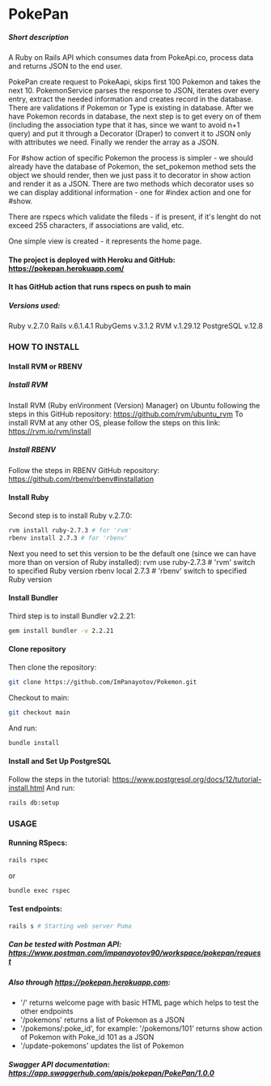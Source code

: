 # PokePan
##### Short description
A Ruby on Rails API which consumes data from PokeApi.co, process data and returns JSON to the end user.

PokePan create request to PokeAapi, skips first 100 Pokemon and takes the next 10.
PokemonService parses the response to JSON, iterates over every entry, extract the needed information and creates record in the database.
There are validations if Pokemon or Type is existing in database. 
After we have Pokemon records in database, the next step is to get every on of them (including the association type that it has, since we want to avoid n+1 query) and put it through a Decorator (Draper) to convert it to JSON only with attributes we need. Finally we render the array as a JSON.

For #show action of specific Pokemon the process is simpler - we should already have the database of Pokemon, the set_pokemon method sets the object we should render, then we just pass it to decorator in show action and render it as a JSON. There are two methods which decorator uses so we can display additional information - one for #index action and one for #show.

There are rspecs which validate the fileds - if is present, if it's lenght do not exceed 255 characters, if associations are valid, etc.

One simple view is created - it represents the home page.

#### The project is deployed with Heroku and GitHub: https://pokepan.herokuapp.com/
#### It has GitHub action that runs rspecs on push to main

##### Versions used:
Ruby v.2.7.0
Rails v.6.1.4.1
RubyGems v.3.1.2
RVM v.1.29.12
PostgreSQL v.12.8


### HOW TO INSTALL
#### Install RVM or RBENV
##### Install RVM
Install RVM (Ruby enVironment (Version) Manager) on Ubuntu following the steps in this GitHub repository: https://github.com/rvm/ubuntu_rvm 
To install RVM at any other OS, please follow the steps on this link: https://rvm.io/rvm/install
##### Install RBENV
Follow the steps in RBENV GitHub repository: https://github.com/rbenv/rbenv#installation

#### Install Ruby
Second step is to install Ruby v.2.7.0:
```sh
rvm install ruby-2.7.3 # for 'rvm'
rbenv install 2.7.3 # for 'rbenv'
```
		
Next you need to set this version to be the default one (since we can have more than on version of Ruby installed):
		rvm use ruby-2.7.3 # 'rvm' switch to specified Ruby version
		rbenv local 2.7.3 # 'rbenv' switch to specified Ruby version

#### Install Bundler
Third step is to install Bundler v2.2.21:
```sh
gem install bundler -v 2.2.21
```
			
#### Clone repository
Then clone the repository:
```sh
git clone https://github.com/ImPanayotov/Pokemon.git
```
Checkout to main:
```sh
git checkout main
```
And run:
```sh
bundle install
```			
#### Install and Set Up PostgreSQL
Follow the steps in the tutorial: https://www.postgresql.org/docs/12/tutorial-install.html
And run:
```sh
rails db:setup
```
### USAGE
#### Running RSpecs:
```sh
rails rspec
```
or
```sh
bundle exec rspec
```
	
#### Test endpoints:
```sh
rails s # Starting web server Puma
```
##### Can be tested with Postman API: https://www.postman.com/impanayotov90/workspace/pokepan/request
##### Also through https://pokepan.herokuapp.com:
- '/' returns welcome page with basic HTML page which helps to test the other endpoints
- '/pokemons' returns a list of Pokemon as a JSON
- '/pokemons/:poke_id', for example: '/pokemons/101' returns show action of Pokemon with Poke_id 101 as a JSON
- '/update-pokemons' updates the list of Pokemon

##### Swagger API documentation: https://app.swaggerhub.com/apis/pokepan/PokePan/1.0.0
		
